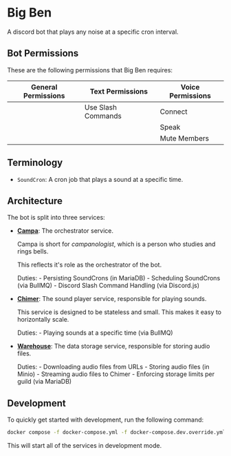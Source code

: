 # Big Ben

A discord bot that plays any noise at a specific cron interval.

## Bot Permissions

These are the following permissions that Big Ben requires:

| General Permissions | Text Permissions | Voice Permissions |
| -------------------- | ---------------- | ------------------ |
|                      | Use Slash Commands | Connect            |
|                      |                    | Speak              |
|                      |                    | Mute Members |

## Terminology

- `SoundCron`: A cron job that plays a sound at a specific time.

## Architecture

The bot is split into three services:

- [**Campa**](./campa): The orchestrator service.

    Campa is short for _campanologist_, which is a person who studies and rings bells.

    This reflects it's role as the orchestrator of the bot.

    Duties:
        - Persisting SoundCrons (in MariaDB)
        - Scheduling SoundCrons (via BullMQ)
        - Discord Slash Command Handling (via Discord.js)

- [**Chimer**](./chimer): The sound player service, responsible for playing sounds.

    This service is designed to be stateless and small. This makes it easy to horizontally scale.

    Duties:
        - Playing sounds at a specific time (via BullMQ)

- [**Warehouse**](./warehouse): The data storage service, responsible for storing audio files.

    Duties:
        - Downloading audio files from URLs
        - Storing audio files (in Minio)
        - Streaming audio files to Chimer
        - Enforcing storage limits per guild (via MariaDB)

## Development

To quickly get started with development, run the following command:

```bash
docker compose -f docker-compose.yml -f docker-compose.dev.override.yml up --build
```

This will start all of the services in development mode.
